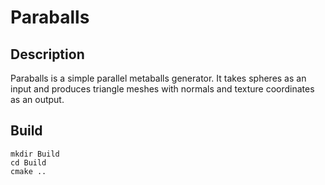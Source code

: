 # Paraballs

## Description

Paraballs is a simple parallel metaballs generator. It takes spheres as an input
and produces triangle meshes with normals and texture coordinates as an output.

## Build

```
mkdir Build
cd Build
cmake ..
```
